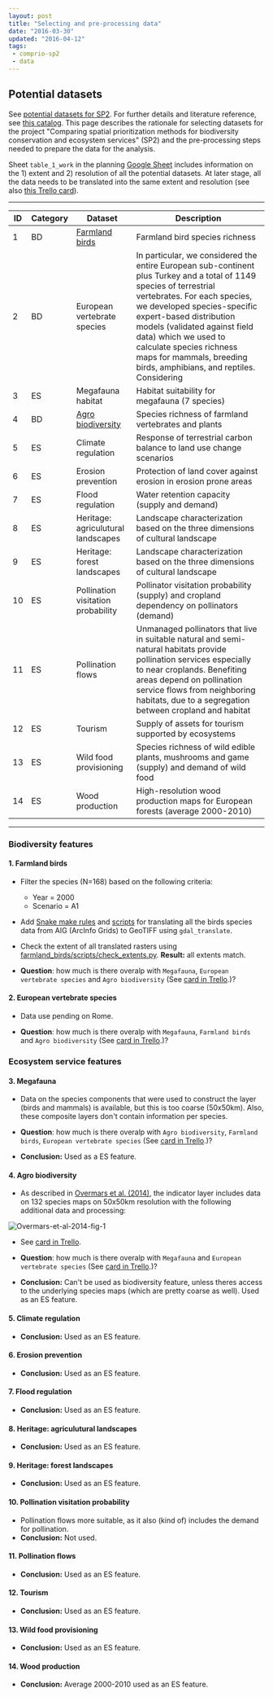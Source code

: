```yaml
---
layout: post
title: "Selecting and pre-processing data"
date: "2016-03-30"
updated: "2016-04-12"
tags:
 - comprio-sp2
 - data
---
```


## Potential datasets

See [potential datasets for SP2](https://docs.google.com/spreadsheets/d/1niV9Oe8pavgskiq0ibMzPt6F_oJU3uTD3R2pY7RwyDU/edit?usp=sharing). For further details and literature reference, see [this catalog](https://docs.google.com/spreadsheets/d/1NblQP0IGxXDUOXgqhzp03acPUMc2XJ6u_vPgWHC8OMk/edit?usp=sharing). This page describes the rationale for selecting datasets for the project "Comparing spatial prioritization methods for biodiversity conservation and ecosystem services" (SP2) and the pre-processing steps needed to prepare the data for the analysis.

Sheet `table_1_work` in the planning [Google Sheet](https://docs.google.com/spreadsheets/d/1niV9Oe8pavgskiq0ibMzPt6F_oJU3uTD3R2pY7RwyDU/edit?usp=sharing) includes information on the 1) extent and 2) resolution of all the potential datasets. At later stage, all the data needs to be translated into the same extent and resolution (see also [this Trello card](https://trello.com/c/aNFSPfhi)).

----

|  **ID** | **Category** | **Dataset** | **Description** |
|  ------ | ------ | ------ | ------ |
|  1 | BD | [Farmland birds](#farmland-birds) | Farmland bird species richness |
|  2 | BD | European vertebrate species | In particular, we considered the entire European sub-continent plus Turkey and a total of 1149 species of terrestrial vertebrates. For each species, we developed species-specific expert-based distribution models (validated against field data) which we used to calculate species richness maps for mammals, breeding birds, amphibians, and reptiles. Considering |
|  3 | ES | Megafauna habitat | Habitat suitability for megafauna (7 species) |
|  4 | BD | [Agro biodiversity](#agro-biodiversity) | Species richness of farmland vertebrates and plants |
|  5 | ES | Climate regulation | Response of terrestrial carbon balance to land use change scenarios |
|  6 | ES | Erosion prevention | Protection of land cover against erosion in erosion prone areas |
|  7 | ES | Flood regulation | Water retention capacity (supply and demand) |
|  8 | ES | Heritage: agriculutural landscapes | Landscape characterization based on the three dimensions of cultural landscape |
|  9 | ES | Heritage: forest landscapes | Landscape characterization based on the three dimensions of cultural landscape |
|  10 | ES | Pollination visitation probability | Pollinator visitation probability (supply) and cropland dependency on pollinators (demand) |
|  11 | ES | Pollination flows | Unmanaged pollinators that live in suitable natural and semi-natural habitats provide pollination services especially to near croplands. Benefiting areas depend on pollination service flows from neighboring habitats, due to a segregation between cropland and habitat |
|  12 | ES | Tourism | Supply of assets for tourism supported by ecosystems |
|  13 | ES | Wild food provisioning | Species richness of wild edible plants, mushrooms and game (supply) and demand of wild food |
|  14 | ES | Wood production | High-resolution wood production maps for European forests (average 2000-2010) |

----

### Biodiversity features

#### 1. Farmland birds

+ Filter the species (N=168) based on the following criteria:
  + Year = 2000
  + Scenario = A1
+ Add [Snake make rules](https://github.com/VUEG/data-EG/blob/master/farmland_birds/Snakefile) and [scripts](https://github.com/VUEG/data-EG/tree/master/farmland_birds/scripts) for translating all the birds species data from AIG (ArcInfo Grids) to GeoTIFF using `gdal_translate`.
+ Check the extent of all translated rasters using [farmland_birds/scripts/check_extents.py](https://github.com/VUEG/data-EG/blob/master/farmland_birds/scripts/check_extents.py). **Result:** all extents match.

+ **Question**: how much is there overalp with `Megafauna`, `European vertebrate species` and `Agro biodiversity` (See [card in Trello](https://trello.com/c/jgSndp4C).)?

#### 2. European vertebrate species

+ Data use pending on Rome.

+ **Question**: how much is there overalp with `Megafauna`, `Farmland birds` and `Agro biodiversity` (See [card in Trello](https://trello.com/c/jgSndp4C).)?

### Ecosystem service features

#### 3. Megafauna

+ Data on the species components that were used to construct the layer (birds and mammals) is available, but this is too coarse (50x50km). Also, these composite layers don't contain information per species.

+ **Question**: how much is there overalp with `Agro biodiversity`, `Farmland birds`, `European vertebrate species` (See [card in Trello](https://trello.com/c/jgSndp4C).)?

+ **Conclusion:** Used as a ES feature.

#### 4. Agro biodiversity

+ As described in [Overmars et al. (2014)](http://dx.doi.org/10.1016/j.ecolind.2012.11.006), the indicator layer includes data on 132 species maps on 50x50km resolution with the following additional data and processing:

![Overmars-et-al-2014-fig-1](http://ars.els-cdn.com/content/image/1-s2.0-S1470160X1200386X-gr1.jpg)

+ See [card in Trello](https://trello.com/c/jgSndp4C).

+ **Question**: how much is there overalp with `Megafauna` and `European vertebrate species` (See [card in Trello](https://trello.com/c/jgSndp4C).)?

+ **Conclusion:** Can't be used as biodiversity feature, unless theres access to the underlying species maps (which are pretty coarse as well). Used as an ES feature.

#### 5. Climate regulation

+ **Conclusion:** Used as an ES feature.

#### 6. Erosion prevention

+ **Conclusion:** Used as an ES feature.

#### 7. Flood regulation

+ **Conclusion:** Used as an ES feature.

#### 8. Heritage: agriculutural landscapes

+ **Conclusion:** Used as an ES feature.

#### 9. Heritage: forest landscapes

+ **Conclusion:** Used as an ES feature.

#### 10. Pollination visitation probability

+ Pollination flows more suitable, as it also (kind of) includes the demand for pollination.
+ **Conclusion:** Not used.

#### 11. Pollination flows

+ **Conclusion:** Used as an ES feature.

#### 12. Tourism

+ **Conclusion:** Used as an ES feature.

#### 13. Wild food provisioning

+ **Conclusion:** Used as an ES feature.

#### 14. Wood production

+ **Conclusion:** Average 2000-2010 used as an ES feature.
